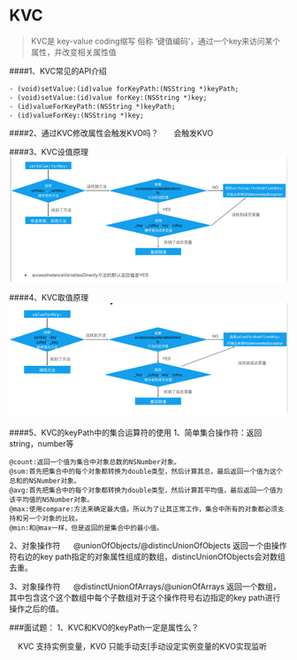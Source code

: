 # KVC
> KVC是 key-value coding缩写  俗称 ‘键值编码’，通过一个key来访问某个属性，并改变相关属性值


####1、KVC常见的API介绍
```
- (void)setValue:(id)value forKeyPath:(NSString *)keyPath;
- (void)setValue:(id)value forKey:(NSString *)key;
- (id)valueForKeyPath:(NSString *)keyPath;
- (id)valueForKey:(NSString *)key; 
```

####2、通过KVC修改属性会触发KVO吗？
&nbsp;&nbsp;&nbsp;&nbsp;&nbsp;&nbsp;会触发KVO

####3、KVC设值原理
<img style="" src="./img/02-KVC设值原理.png"/>

####4、KVC取值原理
<img style="" src="./img/03-KVC取值原理.png"/>


####5、KVC的keyPath中的集合运算符的使用
1、简单集合操作符：返回string，number等
```
@count:返回一个值为集合中对象总数的NSNumber对象。
@sum:首先把集合中的每个对象都转换为double类型，然后计算其总，最后返回一个值为这个总和的NSNumber对象。
@avg:首先把集合中的每个对象都转换为double类型，然后计算其平均值，最后返回一个值为该平均值的NSNumber对象。
@max:使用compare:方法来确定最大值。所以为了让其正常工作，集合中所有的对象都必须支持和另一个对象的比较。
@min:和@max一样，但是返回的是集合中的最小值。

```
2、对象操作符
&nbsp;&nbsp;&nbsp;&nbsp;&nbsp;@unionOfObjects/@distincUnionOfObjects 返回一个由操作符右边的key path指定的对象属性组成的数组，distincUnionOfObjects会对数组去重。

3、对象操作符
&nbsp;&nbsp;&nbsp;&nbsp;&nbsp;@distinctUnionOfArrays/@unionOfArrays 返回一个数组，其中包含这个这个数组中每个子数组对于这个操作符号右边指定的key path进行操作之后的值。

###面试题：
1、KVC和KVO的keyPath一定是属性么？

&nbsp;&nbsp;&nbsp;&nbsp;KVC 支持实例变量，KVO 只能手动支[手动设定实例变量的KVO实现监听





